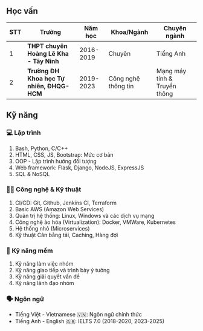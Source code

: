 ## Học vấn

| STT | Trường                                    | Năm học   | Khoa/Ngành          | Chuyên ngành                 |
| --- | ----------------------------------------- | --------- | ------------------- | ---------------------------- |
| 1   | **THPT chuyên Hoàng Lê Kha - Tây Ninh**   | 2016-2019 | Chuyên              | Tiếng Anh                    |
| 2   | **Trường ĐH Khoa học Tự nhiên, ĐHQG-HCM** | 2019-2023 | Công nghệ thông tin | Mạng máy tính & Truyền thông |

## Kỹ năng

### 💻 Lập trình

1. Bash, Python, C/C++
2. HTML, CSS, JS, Bootstrap: Mức cơ bản
3. OOP - Lập trình hướng đối tượng
4. Web framework: Flask, Django, NodeJS, ExpressJS
5. SQL & NoSQL

### 👨‍💻 Công nghệ & Kỹ thuật

1. CI/CD: Git, Github, Jenkins CI, Terraform
2. Basic AWS (Amazon Web Services)
3. Quản trị hệ thống: Linux, Windows và các dịch vụ mạng
4. Công nghệ ảo hóa (Virtualization): Docker, VMWare, Kubernetes
5. Hệ thống nhỏ (Microservices)
6. Kỹ thuật Cân bằng tải, Caching, Hàng đợi

### 🏢 Kỹ năng mềm

1. Kỹ năng làm việc nhóm
2. Kỹ năng giao tiếp và trình bày ý tưởng
3. Kỹ năng giải quyết vấn đề
4. Kỹ năng lãnh đạo nhóm

### 🗣 Ngôn ngữ

- Tiếng Việt - Vietnamese 🇻🇳: Ngôn ngữ chính thức
- Tiếng Anh - English 🇬🇧: IELTS 7.0 (2018-2020, 2023-2025)
